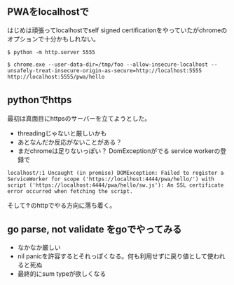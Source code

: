 ## PWAをlocalhostで

はじめは頑張ってlocalhostでself signed certificationをやっていたがchromeのオプションで十分かもしれない。

```console
$ python -m http.server 5555
```

```console
$ chrome.exe --user-data-dir=/tmp/foo --allow-insecure-localhost --unsafely-treat-insecure-origin-as-secure=http://localhost:5555 http://localhost:5555/pwa/hello
```

## pythonでhttps

最初は真面目にhttpsのサーバーを立てようとした。

- threadingじゃないと厳しいかも
- あとなんだか反応がないことがある？
- まだchromeは足りないっぽい？ DomExceptionがでる service workerの登録で

```
localhost/:1 Uncaught (in promise) DOMException: Failed to register a ServiceWorker for scope ('https://localhost:4444/pwa/hello/') with script ('https://localhost:4444/pwa/hello/sw.js'): An SSL certificate error occurred when fetching the script.
```

そして↑のhttpでやる方向に落ち着く。

## go parse, not validate をgoでやってみる

- なかなか厳しい
- nil panicを許容するとそれっぽくなる。何も利用せずに戻り値として使われると死ぬ
- 最終的にsum typeが欲しくなる
